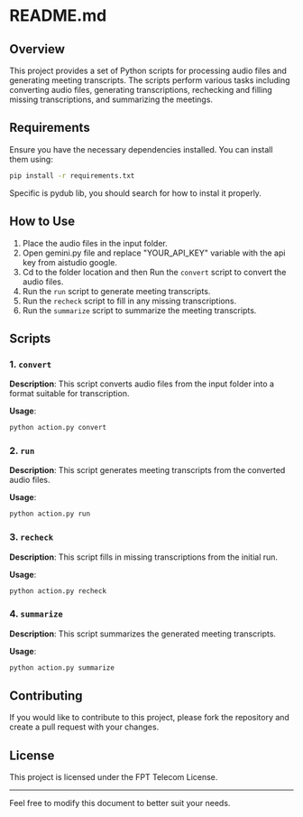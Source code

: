 # README.md

## Overview

This project provides a set of Python scripts for processing audio files and generating meeting transcripts. The scripts perform various tasks including converting audio files, generating transcriptions, rechecking and filling missing transcriptions, and summarizing the meetings. 

## Requirements

Ensure you have the necessary dependencies installed. You can install them using:
```sh
pip install -r requirements.txt
```
Specific is pydub lib, you should search for how to instal it properly.

## How to Use

1. Place the audio files in the input folder.
2. Open gemini.py file and replace "YOUR_API_KEY" variable with the api key from aistudio google.
3. Cd to the folder location and then Run the `convert` script to convert the audio files.
4. Run the `run` script to generate meeting transcripts.
5. Run the `recheck` script to fill in any missing transcriptions.
6. Run the `summarize` script to summarize the meeting transcripts.

## Scripts

### 1. `convert`

**Description**: This script converts audio files from the input folder into a format suitable for transcription.

**Usage**:
```sh
python action.py convert
```

### 2. `run`

**Description**: This script generates meeting transcripts from the converted audio files.

**Usage**:
```sh
python action.py run
```

### 3. `recheck`

**Description**: This script fills in missing transcriptions from the initial run.

**Usage**:
```sh
python action.py recheck
```

### 4. `summarize`

**Description**: This script summarizes the generated meeting transcripts.

**Usage**:
```sh
python action.py summarize
```



## Contributing

If you would like to contribute to this project, please fork the repository and create a pull request with your changes.

## License

This project is licensed under the FPT Telecom License.


---

Feel free to modify this document to better suit your needs.